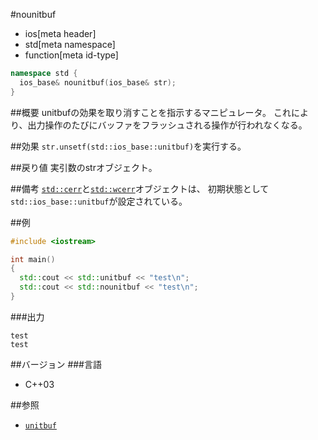 #nounitbuf
* ios[meta header]
* std[meta namespace]
* function[meta id-type]

```cpp
namespace std {
  ios_base& nounitbuf(ios_base& str);
}
```

##概要
unitbufの効果を取り消すことを指示するマニピュレータ。
これにより、出力操作のたびにバッファをフラッシュされる操作が行われなくなる。

##効果
`str.unsetf(std::ios_base::unitbuf)`を実行する。

##戻り値
実引数のstrオブジェクト。

##備考
[`std::cerr`](../iostream/cerr.md)と[`std::wcerr`](../iostream/wcerr.md.nolink)オブジェクトは、
初期状態として`std::ios_base::unitbuf`が設定されている。

##例
```cpp
#include <iostream>

int main()
{
  std::cout << std::unitbuf << "test\n";
  std::cout << std::nounitbuf << "test\n";
}
```

###出力
```
test
test
```

##バージョン
###言語
- C++03

##参照
- [`unitbuf`](./unitbuf.md)
